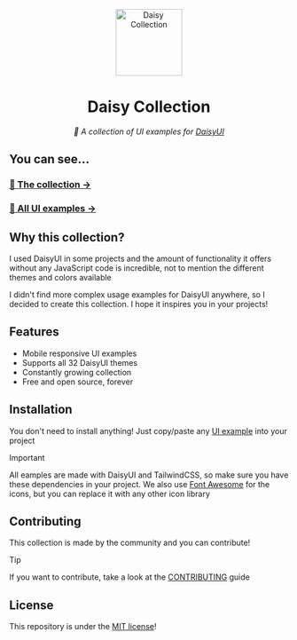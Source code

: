 <div align="center">

<img alt="Daisy Collection" width="120" src="https://github.com/willpinha/daisy-catalog/assets/86596621/ee38de70-3564-4c55-af1f-e5f0d7c9092e" />

# Daisy Collection

*🌸 A collection of UI examples for [DaisyUI](https://github.com/saadeghi/daisyui)*

</div>

## You can see...

### [🌸 The collection →]()
### [🌸 All UI examples →]()

## Why this collection?

I used DaisyUI in some projects and the amount of functionality it offers without any JavaScript code is incredible, not to mention the different themes and
colors available

I didn't find more complex usage examples for DaisyUI anywhere, so I decided to create this collection. I hope it inspires you in your projects!

## Features

- Mobile responsive UI examples
- Supports all 32 DaisyUI themes
- Constantly growing collection
- Free and open source, forever

## Installation

You don't need to install anything! Just copy/paste any [UI example](https://collection.willpinha.link) into your project

> [!IMPORTANT]
> All eamples are made with DaisyUI and TailwindCSS, so make sure you have these dependencies in your 
> project. We also use [Font Awesome](https://fontawesome.com) for the icons, but you can replace it 
> with any other icon library

## Contributing

This collection is made by the community and you can contribute!

> [!TIP] 
> If you want to contribute, take a look at the [CONTRIBUTING](CONTRIBUTING.md) guide

## License

This repository is under the [MIT license](LICENSE)!
